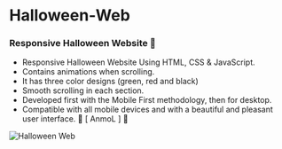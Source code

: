 # Halloween-Web

### Responsive Halloween Website 🎃
- Responsive Halloween Website Using HTML, CSS & JavaScript.
- Contains animations when scrolling.
- It has three color designs (green, red and black)
- Smooth scrolling in each section.
- Developed first with the Mobile First methodology, then for desktop.
- Compatible with all mobile devices and with a beautiful and pleasant user interface.
🎃 [ AnmoL ] 🎃



![Halloween Web](https://github.com/anmol2517/Halloween-Web/assets/110680449/aa95be80-3e1b-4866-891d-7762eea04474)
